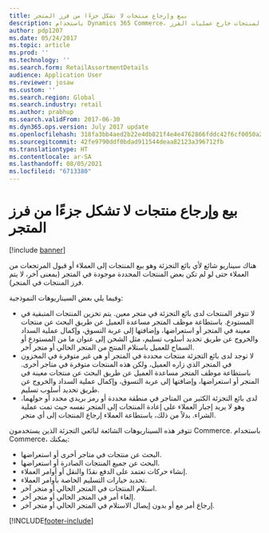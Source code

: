 ```yaml
---
title: بيع وإرجاع منتجات لا تشكل جزءًا من فرز المتجر
description: باستخدام Dynamics 365 Commerce، بيع وإرجاع المنتجات خارج عمليات الفرز.
author: pdp1207
ms.date: 05/24/2017
ms.topic: article
ms.prod: ''
ms.technology: ''
ms.search.form: RetailAssortmentDetails
audience: Application User
ms.reviewer: josaw
ms.custom: ''
ms.search.region: Global
ms.search.industry: retail
ms.author: prabhup
ms.search.validFrom: 2017-06-30
ms.dyn365.ops.version: July 2017 update
ms.openlocfilehash: 318fa3bb4aed2b22e4db821f4e4e4762866fddc42f6cf0050a2a3c392faeb561
ms.sourcegitcommit: 42fe9790ddf0bdad911544deaa82123a396712fb
ms.translationtype: HT
ms.contentlocale: ar-SA
ms.lasthandoff: 08/05/2021
ms.locfileid: "6713380"
---
```

# <a name="sell-and-return-products-that-arent-part-of-a-stores-assortment"></a>بيع وإرجاع منتجات لا تشكل جزءًا من فرز المتجر

[!include [banner](includes/banner.md)]

هناك سيناريو شائع لأي بائع التجزئة وهو بيع المنتجات إلى العملاء أو قبول المرتجعات من العملاء حتى لو لم تكن بعض المنتجات المحددة موجودة في المتجر (بمعنى آخر، لا يتم فرز المنتجات في المتجر).

وفيما يلي بعض السيناريوهات النموذجية:

+ لا تتوفر المنتجات لدى بائع التجزئة في متجر معين. يتم تخزين المنتجات المتبقية في المستودع. باستطاعة موظف المتجر مساعدة العميل عن طريق البحث عن منتجات معينة في المتجر أو استعراضها، وإضافتها إلى عربة التسوق، وإكمال عملية السداد والخروج عن طريق تحديد أسلوب تسليم، مثل الشحن إلى عنوان ما من المستودع أو السماح للعميل باستلام المنتج من المتجر الحالي أو متجر آخر.
+ لا توجد لدى بائع التجزئة منتجات محددة في المتجر أو هي غير متوفرة في المخزون في المتجر الذي زاره العميل، ولكن هذه المنتجات متوفرة في متاجر أخرى. باستطاعة موظف المتجر مساعدة العميل عن طريق البحث عن منتجات معينة في المتجر أو استعراضها، وإضافتها إلى عربة التسوق، وإكمال عملية السداد والخروج عن طريق تحديد أسلوب تسليم.
+ لدى بائع التجزئة الكثير من المتاجر في منطقة محددة أو رمز بريدي محدد أو حولهما، وهو لا يريد إجبار العملاء على إعادة المنتجات إلى المتجر نفسه حيث تمت عملية الشراء. بدلاً من ذلك، باستطاعة العملاء إرجاع المنتجات إلى أي متجر.

تتوفر هذه السيناريوهات الشائعة لبائعي التجزئة الذين يستخدمون Commerce. باستخدام Commerce، يمكنك:

+ البحث عن منتجات في متاجر أخرى أو استعراضها.
+ البحث عن جميع المنتجات الصادرة أو استعراضها.
+ إنشاء حركات تعتمد على الدفع نقدًا والنقل أو أوامر العملاء.
+ تحديد خيارات التسليم الخاصة بأوامر العملاء.
+ استلام المنتجات في المتجر الحالي أو متجر آخر.
+ إلغاء أمر في المتجر الحالي أو متجر آخر.
+ إرجاع أمر مع أو بدون إيصال الاستلام في المتجر الحالي أو متجر آخر.


[!INCLUDE[footer-include](../includes/footer-banner.md)]